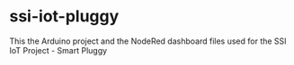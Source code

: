 # ssi-iot-pluggy
This the Arduino project and the NodeRed dashboard files used for the SSI IoT Project - Smart Pluggy
